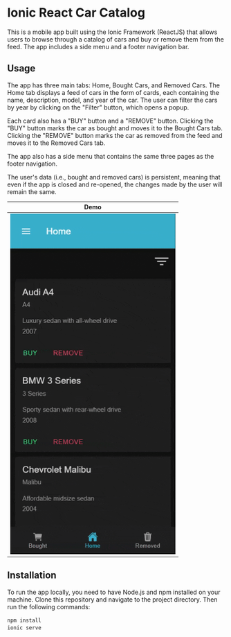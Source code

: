 # Ionic React Car Catalog

This is a mobile app built using the Ionic Framework (ReactJS) that allows users to browse through a catalog of cars and buy or remove them from the feed. The app includes a side menu and a footer navigation bar.

## Usage

The app has three main tabs: Home, Bought Cars, and Removed Cars. The Home tab displays a feed of cars in the form of cards, each containing the name, description, model, and year of the car. The user can filter the cars by year by clicking on the "Filter" button, which opens a popup.

Each card also has a "BUY" button and a "REMOVE" button. Clicking the "BUY" button marks the car as bought and moves it to the Bought Cars tab. Clicking the "REMOVE" button marks the car as removed from the feed and moves it to the Removed Cars tab.

The app also has a side menu that contains the same three pages as the footer navigation.

The user's data (i.e., bought and removed cars) is persistent, meaning that even if the app is closed and re-opened, the changes made by the user will remain the same.

| Demo | 
| -----------------| 
| ![Demo](./demo.gif) |

## Installation

To run the app locally, you need to have Node.js and npm installed on your machine. Clone this repository and navigate to the project directory. Then run the following commands:

```bash
npm install
ionic serve
```

